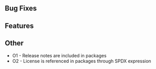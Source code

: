 ## Bug Fixes

## Features

## Other
+ O1 - Release notes are included in packages
+ O2 - License is referenced in packages through SPDX expression